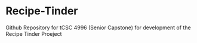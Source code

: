 # Recipe-Tinder
Github Repository for tCSC 4996 (Senior Capstone) for development of the Recipe Tinder Proeject
